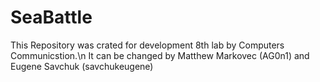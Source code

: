 # SeaBattle
This Repository was crated for development 8th lab by Computers Communicstion.\n
It can be changed by Matthew Markovec (AG0n1) and Eugene Savchuk (savchukeugene)

